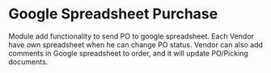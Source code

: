 # Google Spreadsheet Purchase

Module add functionality to send PO to google spreadsheet.
Each Vendor have own spreadsheet when he can change PO status.
Vendor can also add comments in Google spreadsheet to order, and it will update 
PO/Picking documents.
